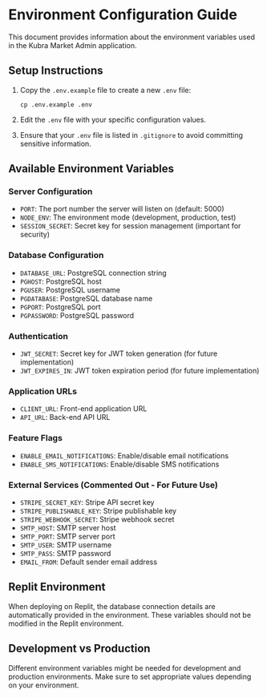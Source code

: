 # Environment Configuration Guide

This document provides information about the environment variables used in the Kubra Market Admin application.

## Setup Instructions

1. Copy the `.env.example` file to create a new `.env` file:
   ```
   cp .env.example .env
   ```

2. Edit the `.env` file with your specific configuration values.

3. Ensure that your `.env` file is listed in `.gitignore` to avoid committing sensitive information.

## Available Environment Variables

### Server Configuration
- `PORT`: The port number the server will listen on (default: 5000)
- `NODE_ENV`: The environment mode (development, production, test)
- `SESSION_SECRET`: Secret key for session management (important for security)

### Database Configuration
- `DATABASE_URL`: PostgreSQL connection string
- `PGHOST`: PostgreSQL host
- `PGUSER`: PostgreSQL username
- `PGDATABASE`: PostgreSQL database name
- `PGPORT`: PostgreSQL port
- `PGPASSWORD`: PostgreSQL password

### Authentication
- `JWT_SECRET`: Secret key for JWT token generation (for future implementation)
- `JWT_EXPIRES_IN`: JWT token expiration period (for future implementation)

### Application URLs
- `CLIENT_URL`: Front-end application URL
- `API_URL`: Back-end API URL

### Feature Flags
- `ENABLE_EMAIL_NOTIFICATIONS`: Enable/disable email notifications
- `ENABLE_SMS_NOTIFICATIONS`: Enable/disable SMS notifications

### External Services (Commented Out - For Future Use)
- `STRIPE_SECRET_KEY`: Stripe API secret key
- `STRIPE_PUBLISHABLE_KEY`: Stripe publishable key
- `STRIPE_WEBHOOK_SECRET`: Stripe webhook secret
- `SMTP_HOST`: SMTP server host
- `SMTP_PORT`: SMTP server port
- `SMTP_USER`: SMTP username
- `SMTP_PASS`: SMTP password
- `EMAIL_FROM`: Default sender email address

## Replit Environment

When deploying on Replit, the database connection details are automatically provided in the environment.
These variables should not be modified in the Replit environment.

## Development vs Production

Different environment variables might be needed for development and production environments.
Make sure to set appropriate values depending on your environment.
